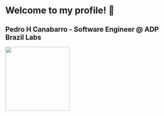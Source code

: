 <h1> Welcome to my profile! 👋 </h1>
<h2>Pedro H Canabarro - Software Engineer @ ADP Brazil Labs</h2>
<div>
  <a href="https://github.com/pcanabarro">
<!--   <img height="160em" src="https://github-readme-stats.vercel.app/api?username=pcanabarro&show_icons=true&theme=github_dark&include_all_commits=true&count_private=true"/> -->
  <img height="200em" src="https://github-readme-stats.vercel.app/api/top-langs/?username=pcanabarro&layout=compact&theme=github_dark&langs_count=16"/>
</div>
